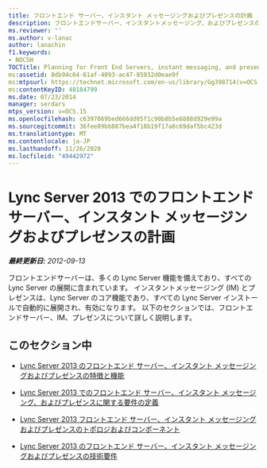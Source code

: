 ```yaml
---
title: フロントエンド サーバー、インスタント メッセージングおよびプレゼンスの計画
description: フロントエンドサーバー、インスタントメッセージング、およびプレゼンスの計画。
ms.reviewer: ''
ms.author: v-lanac
author: lanachin
f1.keywords:
- NOCSH
TOCTitle: Planning for Front End Servers, instant messaging, and presence
ms:assetid: 8db94c64-61af-4093-ac47-85932d0eae9f
ms:mtpsurl: https://technet.microsoft.com/en-us/library/Gg398714(v=OCS.15)
ms:contentKeyID: 48184799
ms.date: 07/23/2014
manager: serdars
mtps_version: v=OCS.15
ms.openlocfilehash: c6397069bed666dd05f1c90b8b5e6888d929e99a
ms.sourcegitcommit: 36fee89bb887bea4f18b19f17a8c69daf5bc423d
ms.translationtype: MT
ms.contentlocale: ja-JP
ms.lasthandoff: 11/26/2020
ms.locfileid: "49442972"
---
```

# <a name="planning-for-front-end-servers-instant-messaging-and-presence-in-lync-server-2013"></a>Lync Server 2013 でのフロントエンド サーバー、インスタント メッセージングおよびプレゼンスの計画

<div data-xmlns="http://www.w3.org/1999/xhtml">

<div class="topic" data-xmlns="http://www.w3.org/1999/xhtml" data-msxsl="urn:schemas-microsoft-com:xslt" data-cs="https://msdn.microsoft.com/">

<div data-asp="https://msdn2.microsoft.com/asp">



</div>

<div id="mainSection">

<div id="mainBody">

<span> </span>

_**最終更新日:** 2012-09-13_

フロントエンドサーバーは、多くの Lync Server 機能を備えており、すべての Lync Server の展開に含まれています。 インスタントメッセージング (IM) とプレゼンスは、Lync Server のコア機能であり、すべての Lync Server インストールで自動的に展開され、有効になります。 以下のセクションでは、フロントエンドサーバー、IM、プレゼンスについて詳しく説明します。

<div>

## <a name="in-this-section"></a>このセクション中

  - [Lync Server 2013 のフロントエンド サーバー、インスタント メッセージングおよびプレゼンスの特徴と機能](lync-server-2013-features-and-functionality-of-front-end-servers-instant-messaging-and-presence.md)

  - [Lync Server 2013 でのフロントエンド サーバー、インスタント メッセージング、およびプレゼンスに関する要件の定義](lync-server-2013-defining-your-requirements-for-front-end-servers-instant-messaging-and-presence.md)

  - [Lync Server 2013 フロントエンド サーバー、インスタント メッセージングおよびプレゼンスのトポロジおよびコンポーネント](lync-server-2013-topologies-and-components-for-front-end-servers-instant-messaging-and-presence.md)

  - [Lync Server 2013 のフロントエンド サーバー、インスタント メッセージングおよびプレゼンスの技術要件](lync-server-2013-technical-requirements-for-front-end-servers-instant-messaging-and-presence.md)

</div>

</div>

<span> </span>

</div>

</div>

</div>

